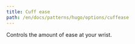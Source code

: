 ```yaml
---
title: Cuff ease
path: /en/docs/patterns/hugo/options/cuffease
---
```


Controls the amount of ease at your wrist.